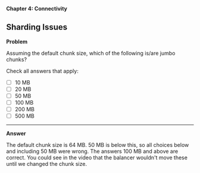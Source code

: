 **Chapter 4: Connectivity**

## Sharding Issues

**Problem**

Assuming the default chunk size, which of the following is/are jumbo chunks?

Check all answers that apply:

- [ ] 10 MB
- [ ] 20 MB
- [ ] 50 MB
- [ ] 100 MB
- [ ] 200 MB
- [ ] 500 MB
___
**Answer**

The default chunk size is 64 MB. 50 MB is below this, so all choices below and including 50 MB were wrong. The answers 100 MB and above are correct. You could see in the video that the balancer wouldn't move these until we changed the chunk size.
